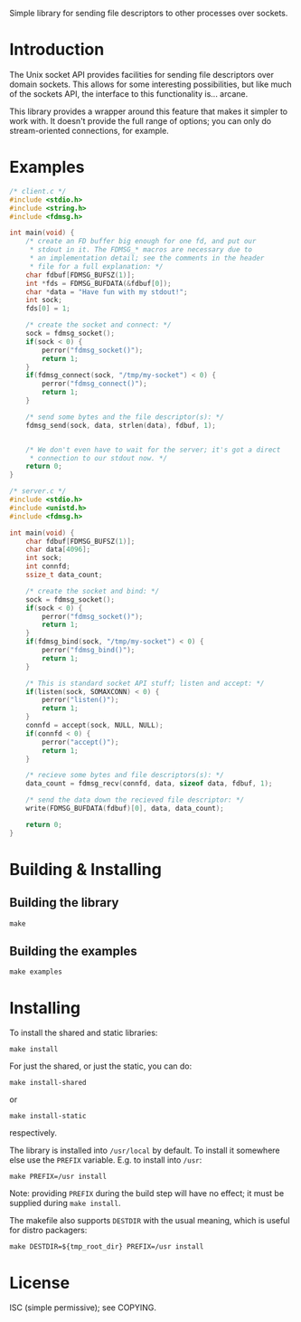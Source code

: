 Simple library for sending file descriptors to other processes over
sockets.

# Introduction

The Unix socket API provides facilities for sending file descriptors
over domain sockets. This allows for some interesting possibilities, but
like much of the sockets API, the interface to this functionality is...
arcane.

This library provides a wrapper around this feature that makes it
simpler to work with. It doesn't provide the full range of options; you
can only do stream-oriented connections, for example.

# Examples

```c
/* client.c */
#include <stdio.h>
#include <string.h>
#include <fdmsg.h>

int main(void) {
    /* create an FD buffer big enough for one fd, and put our
     * stdout in it. The FDMSG_* macros are necessary due to
     * an implementation detail; see the comments in the header
     * file for a full explanation: */
    char fdbuf[FDMSG_BUFSZ(1)];
    int *fds = FDMSG_BUFDATA(&fdbuf[0]);
    char *data = "Have fun with my stdout!";
    int sock;
    fds[0] = 1;

    /* create the socket and connect: */
    sock = fdmsg_socket();
    if(sock < 0) {
        perror("fdmsg_socket()");
        return 1;
    }
    if(fdmsg_connect(sock, "/tmp/my-socket") < 0) {
        perror("fdmsg_connect()");
        return 1;
    }

    /* send some bytes and the file descriptor(s): */
    fdmsg_send(sock, data, strlen(data), fdbuf, 1);


    /* We don't even have to wait for the server; it's got a direct
     * connection to our stdout now. */
    return 0;
}
```

```c
/* server.c */
#include <stdio.h>
#include <unistd.h>
#include <fdmsg.h>

int main(void) {
    char fdbuf[FDMSG_BUFSZ(1)];
    char data[4096];
    int sock;
    int connfd;
    ssize_t data_count;

    /* create the socket and bind: */
    sock = fdmsg_socket();
    if(sock < 0) {
        perror("fdmsg_socket()");
        return 1;
    }
    if(fdmsg_bind(sock, "/tmp/my-socket") < 0) {
        perror("fdmsg_bind()");
        return 1;
    }

    /* This is standard socket API stuff; listen and accept: */
    if(listen(sock, SOMAXCONN) < 0) {
        perror("listen()");
        return 1;
    }
    connfd = accept(sock, NULL, NULL);
    if(connfd < 0) {
        perror("accept()");
        return 1;
    }

    /* recieve some bytes and file descriptors(s): */
    data_count = fdmsg_recv(connfd, data, sizeof data, fdbuf, 1);

    /* send the data down the recieved file descriptor: */
    write(FDMSG_BUFDATA(fdbuf)[0], data, data_count);

    return 0;
}
```

# Building & Installing


## Building the library

    make

## Building the examples

    make examples

# Installing

To install the shared and static libraries:

    make install

For just the shared, or just the static, you can do:

    make install-shared

or

    make install-static

respectively.

The library is installed into `/usr/local` by default. To install it
somewhere else use the `PREFIX` variable. E.g. to install into `/usr`:

    make PREFIX=/usr install

Note: providing `PREFIX` during the build step will have no effect; it
must be supplied during `make install`.

The makefile also supports `DESTDIR` with the usual meaning, which is
useful for distro packagers:

    make DESTDIR=${tmp_root_dir} PREFIX=/usr install

# License

ISC (simple permissive); see COPYING.

